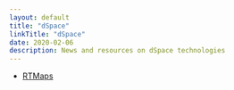 ```yaml
---
layout: default
title: "dSpace"
linkTitle: "dSpace"
date: 2020-02-06
description: News and resources on dSpace technologies
---
```


* [RTMaps](https://www.dspace.com/en/inc/home/products/sw/impsw/rtmaps.cfm)
